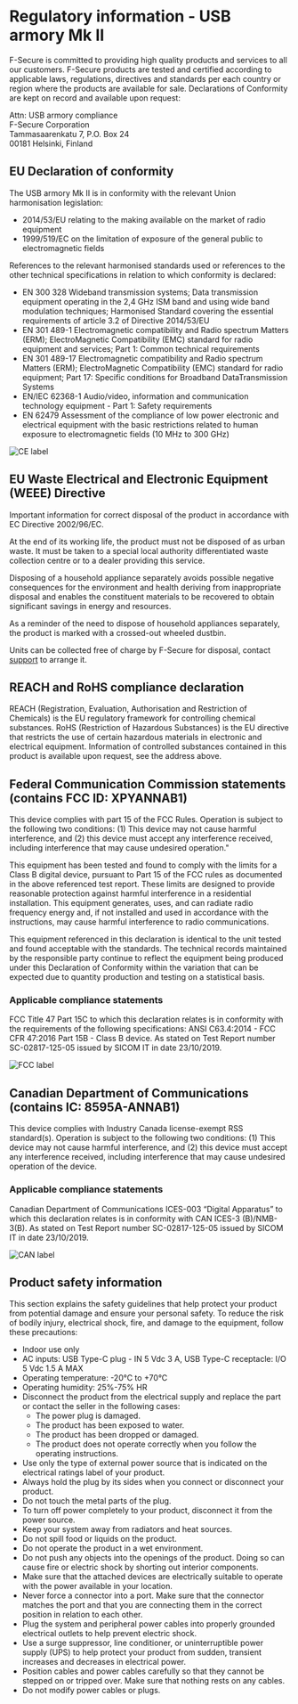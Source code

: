 # Regulatory information - USB armory Mk II

F-Secure is committed to providing high quality products and services to all
our customers. F-Secure products are tested and certified according to
applicable laws, regulations, directives and standards per each country or
region where the products are available for sale. Declarations of Conformity
are kept on record and available upon request:

Attn: USB armory compliance  
F-Secure Corporation  
Tammasaarenkatu 7, P.O. Box 24  
00181 Helsinki, Finland

## EU Declaration of conformity

The USB armory Mk II is in conformity with the relevant Union harmonisation
legislation:

* 2014/53/EU relating to the making available on the market of radio equipment
* 1999/519/EC on the limitation of exposure of the general public to electromagnetic fields

References to the relevant harmonised standards used or references to the other
technical specifications in relation to which conformity is declared:

* EN 300 328  Wideband transmission systems; Data transmission equipment operating in the 2,4 GHz ISM band and using wide band modulation techniques; Harmonised Standard covering the essential requirements of article 3.2 of Directive 2014/53/EU 
* EN 301 489-1 Electromagnetic compatibility and Radio spectrum Matters (ERM); ElectroMagnetic Compatibility (EMC) standard for radio equipment and services; Part 1: Common technical requirements
* EN 301 489-17  Electromagnetic compatibility and Radio spectrum Matters (ERM); ElectroMagnetic Compatibility (EMC) standard for radio equipment; Part 17: Specific conditions for Broadband DataTransmission Systems
* EN/IEC 62368-1 Audio/video, information and communication technology equipment - Part 1: Safety requirements
* EN 62479  Assessment of the compliance of low power electronic and electrical equipment with the basic restrictions related to human exposure to electromagnetic fields (10 MHz to 300 GHz)

![CE label](images/ce_label.png)

## EU Waste Electrical and Electronic Equipment (WEEE) Directive

Important information for correct disposal of the product in accordance with EC
Directive 2002/96/EC.

At the end of its working life, the product must not be disposed of as urban
waste. It must be taken to a special local authority differentiated waste
collection centre or to a dealer providing this service.

Disposing of a household appliance separately avoids possible negative
consequences for the environment and health deriving from inappropriate
disposal and enables the constituent materials to be recovered to obtain
significant savings in energy and resources.

As a reminder of the need to dispose of household appliances separately, the
product is marked with a crossed-out wheeled dustbin.

Units can be collected free of charge by F-Secure for disposal, contact
[support](https://github.com/f-secure-foundry/usbarmory/wiki#support) to arrange it.

## REACH and RoHS compliance declaration

REACH (Registration, Evaluation, Authorisation and Restriction of Chemicals) is
the EU regulatory framework for controlling chemical substances. RoHS
(Restriction of Hazardous Substances) is the EU directive that restricts the
use of certain hazardous materials in electronic and electrical equipment.
Information of controlled substances contained in this product is available
upon request, see the address above.

## Federal Communication Commission statements (contains FCC ID: XPYANNAB1)

This device complies with part 15 of the FCC Rules. Operation is subject to the
following two conditions: (1) This device may not cause harmful interference,
and (2) this device must accept any interference received, including
interference that may cause undesired operation."

This equipment has been tested and found to comply with the limits for a Class
B digital device, pursuant to Part 15 of the FCC rules as documented in the
above referenced test report. These limits are designed to provide reasonable
protection against harmful interference in a residential installation. This
equipment generates, uses, and can radiate radio frequency energy and, if not
installed and used in accordance with the instructions, may cause harmful
interference to radio communications.

This equipment referenced in this declaration is identical to the unit tested
and found acceptable with the standards. The technical records maintained by
the responsible party continue to reflect the equipment being produced under
this Declaration of Conformity within the variation that can be expected due to
quantity production and testing on a statistical basis.

### Applicable compliance statements

FCC Title 47 Part 15C to which this declaration relates is in conformity with
the requirements of the following specifications: ANSI C63.4:2014 - FCC CFR
47:2016 Part 15B - Class B device. As stated on Test Report number
SC-02817-125-05 issued by SICOM IT in date 23/10/2019.

![FCC label](images/fcc_label.png)

## Canadian Department of Communications (contains IC: 8595A-ANNAB1)

This device complies with Industry Canada license-exempt RSS standard(s).
Operation is subject to the following two conditions: (1) This device may not
cause harmful interference, and (2) this device must accept any interference
received, including interference that may cause undesired operation of the
device.

### Applicable compliance statements

Canadian Department of Communications ICES-003 “Digital Apparatus” to which
this declaration relates is in conformity with CAN ICES-3 (B)/NMB-3(B). As
stated on Test Report number SC-02817-125-05 issued by SICOM IT in date
23/10/2019.

![CAN label](images/can_label.png)

## Product safety information

This section explains the safety guidelines that help protect your product from
potential damage and ensure your personal safety. To reduce the risk of bodily
injury, electrical shock, fire, and damage to the equipment, follow these
precautions:

* Indoor use only
* AC inputs: USB Type-C plug - IN 5 Vdc 3 A, USB Type-C receptacle: I/O 5 Vdc 1.5 A MAX
* Operating temperature: -20°C to +70°C
* Operating humidity: 25%-75% HR
* Disconnect the product from the electrical supply and replace the part or contact the seller in the following cases:
  * The power plug is damaged.
  * The product has been exposed to water.
  * The product has been dropped or damaged.
  * The product does not operate correctly when you follow the operating instructions.
* Use only the type of external power source that is indicated on the electrical ratings label of your product.
* Always hold the plug by its sides when you connect or disconnect your product.
* Do not touch the metal parts of the plug.
* To turn off power completely to your product, disconnect it from the power source.
* Keep your system away from radiators and heat sources.
* Do not spill food or liquids on the product.
* Do not operate the product in a wet environment.
* Do not push any objects into the openings of the product. Doing so can cause fire or electric shock by shorting out interior components.
* Make sure that the attached devices are electrically suitable to operate with the power available in your location.
* Never force a connector into a port. Make sure that the connector matches the port and that you are connecting them in the correct position in relation to each other.
* Plug the system and peripheral power cables into properly grounded electrical outlets to help prevent electric shock.
* Use a surge suppressor, line conditioner, or uninterruptible power supply (UPS) to help protect your product from sudden, transient increases and decreases in electrical power.
* Position cables and power cables carefully so that they cannot be stepped on or tripped over. Make sure that nothing rests on any cables.
* Do not modify power cables or plugs.
